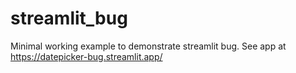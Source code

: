 # streamlit_bug
Minimal working example to demonstrate streamlit bug. See app at https://datepicker-bug.streamlit.app/
